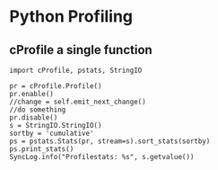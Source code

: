 # Python Profiling

## cProfile a single function
```
import cProfile, pstats, StringIO

pr = cProfile.Profile()
pr.enable()
//change = self.emit_next_change()
//do something
pr.disable()
s = StringIO.StringIO()
sortby = 'cumulative'
ps = pstats.Stats(pr, stream=s).sort_stats(sortby)
ps.print_stats()
SyncLog.info("Profilestats: %s", s.getvalue())
```